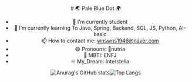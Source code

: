  <div align="center">
# 🌏 Pale Blue Dot 🌍 


- 🔭 I’m currently student
- 🌱 I’m currently learning To 
     Java, Spring, Backend, 
     SQL, JS, Python, AI-basic
- 📫 How to contact me: 
      wnswns1946@naver.com  
- 😄 Pronouns: 🦛nutria
- 🐋 MBTI: ENFJ
- ♾  My_Dream: Interstella 


![Anurag's GitHub stats](https://github-readme-stats.vercel.app/api?username=lala-david&show_icons=true&theme=vue)![Top Langs](https://github-readme-stats.vercel.app/api/top-langs/?username=lala-david&layout=compact&theme=vue)
 </div>
